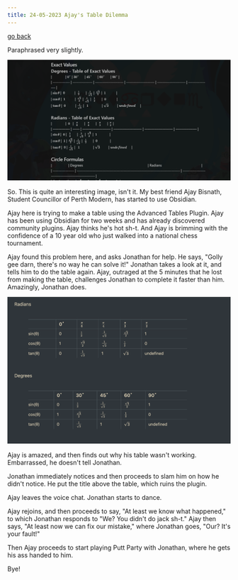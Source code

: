 ```yaml
---
title: 24-05-2023 Ajay's Table Dilemma
---
```


[go back](articles.md)

Paraphrased very slightly.

![](Articles%20images/tabledilemma.png)

So. This is quite an interesting image, isn't it. My best friend Ajay Bisnath, Student Councillor of Perth Modern, has started to use Obsidian. 

Ajay here is trying to make a table using the Advanced Tables Plugin. Ajay has been using Obsidian for two weeks and has already discovered community plugins. Ajay thinks he's hot sh-t. And Ajay is brimming with the confidence of a 10 year old who just walked into a national chess tournament.

Ajay found this problem here, and asks Jonathan for help. He says, "Golly gee darn, there's no way he can solve it!" 
Jonathan takes a look at it, and tells him to do the table again. Ajay, outraged at the 5 minutes that he lost from making the table, challenges Jonathan to complete it faster than him. Amazingly, Jonathan does.

![](Articles%20images/table.png)

Ajay is amazed, and then finds out why his table wasn't working. Embarrassed, he doesn't tell Jonathan. 

Jonathan immediately notices and then proceeds to slam him on how he didn't notice. He put the title above the table, which ruins the plugin.

Ajay leaves the voice chat. Jonathan starts to dance.

Ajay rejoins, and then proceeds to say, "At least we know what happened," to which Jonathan responds to "We? You didn't do jack sh-t." 
Ajay then says, "At least now we can fix our mistake," where Jonathan goes, "Our? It's your fault!"

Then Ajay proceeds to start playing Putt Party with Jonathan, where he gets his ass handed to him.

Bye!



